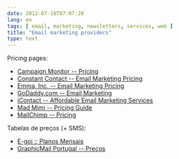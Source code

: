 ```yaml
---
date: 2012-07-18T07:07:28
lang: en
tags: [ email, marketing, newsletters, services, web ]
title: "Email marketing providers"
type: text
---
```


Pricing pages:

-   [Campaign Monitor --
    Pricing](http://www.campaignmonitor.com/pricing/)
-   [Constant Contact -- Email Marketing
    Pricing](http://www.constantcontact.com/email-marketing/pricing/index.jsp)
-   [Emma, Inc. -- Email Marketing Pricing](http://myemma.com/pricing)
-   [GoDaddy.com -- Email
    Marketing](http://www.godaddy.com/business/email-marketing.aspx?isc=gcapp0712a&ci=9047)
-   [iContact -- Affordable Email Marketing
    Services](http://www.icontact.com/affordable-email-marketing/)
-   [Mad Mimi -- Pricing
    Guide](https://www.madmimi.com/service_agreements/choose_plan)
-   [MailChimp -- Pricing](http://mailchimp.com/pricing/)

Tabelas de preços (+ SMS):

-   [E-goi :: Planos
    Mensais](http://www.e-goi.pt/pt/precario/planos-de-utilizacao/)
-   [GraphicMail Portugal --
    Preços](http://www.graphicmail.com.pt/site/pricing_landing.aspx)

